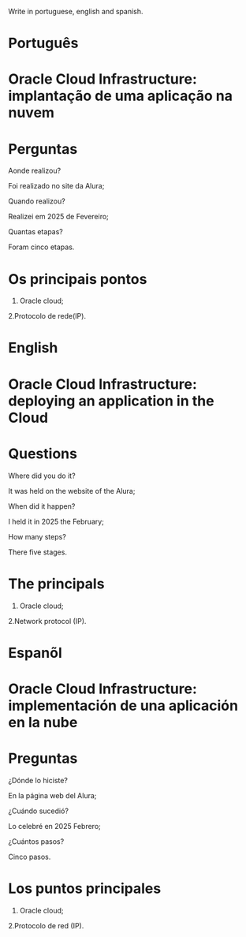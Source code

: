 Write in portuguese, english and spanish.

# Português 

# Oracle Cloud Infrastructure: implantação de uma aplicação na nuvem

# Perguntas

Aonde realizou?

Foi realizado no site da Alura;

Quando realizou? 

Realizei em 2025 de Fevereiro;

Quantas etapas?

Foram cinco etapas.

# Os principais pontos

1. Oracle cloud;

2.Protocolo de rede(IP).


# English


# Oracle Cloud Infrastructure: deploying an application in the Cloud

# Questions

Where did you do it?

It was held on the website of the Alura;

When did it happen?

I held it in 2025 the February;

How many steps?

There five stages.

# The principals

1. Oracle cloud;

2.Network protocol (IP).


# Espanõl

#  Oracle Cloud Infrastructure: implementación de una aplicación en la nube

# Preguntas

¿Dónde lo hiciste?

En la página web del Alura;

¿Cuándo sucedió?

Lo celebré en 2025 Febrero;

¿Cuántos pasos?

Cinco  pasos.

# Los puntos principales

1. Oracle cloud;

2.Protocolo de red (IP).



